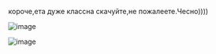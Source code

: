 короче,ета дуже классна скачуйте,не пожалеете.Чесно))))

![image](https://github.com/user-attachments/assets/ccb409cb-4db1-4e42-a3df-fc60a6d5c366)


![image](https://github.com/user-attachments/assets/4d3f259e-1b2e-47a6-bde4-5e9aa7c16b36)

